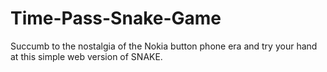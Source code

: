 # Time-Pass-Snake-Game

Succumb to the nostalgia of the Nokia button phone era and try your hand at this simple web version of SNAKE.
